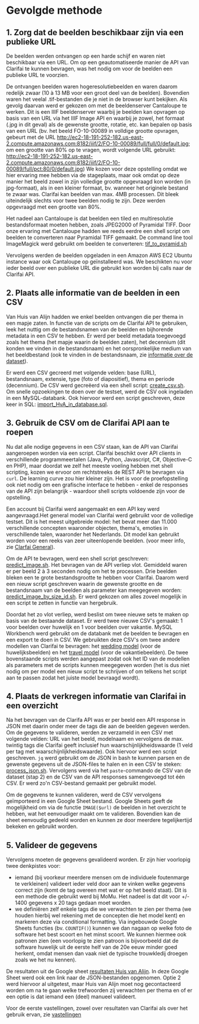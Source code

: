 # Gevolgde methode

## 1. Zorg dat de beelden beschikbaar zijn via een publieke URL

De beelden werden ontvangen op een harde schijf en waren niet beschikbaar via een URL. Om op een geautomatiseerde manier de API van Clarifai te kunnen bevragen, was het nodig om voor de beelden een publieke URL te voorzien.

De ontvangen beelden waren hogeresolutiebeelden en waren daarom redelijk zwaar (10 à 13 MB voor een groot deel van de beelden). Bovendien waren het veelal .tif-bestanden die je niet in de browser kunt bekijken. Als gevolg daarvan werd er gekozen om met de beeldenserver Cantaloupe te werken. Dit is een IIIF beeldenserver waarbij je beelden kan opvragen op basis van een URL via het IIIF Image API en waarbij je zowel, het formaat (.jpg in dit geval) als de gewenste grootte, rotatie, etc. kan bepalen op basis van een URL (bv. het beeld FO-10-00089 in volldige grootte opvragen, gebeurt met de URL <http://ec2-18-191-252-182.us-east-2.compute.amazonaws.com:8182/iiif/2/FO-10-00089/full/full/0/default.jpg>; om een grootte van 80% op te vragen, wordt volgende URL gebruikt: <http://ec2-18-191-252-182.us-east-2.compute.amazonaws.com:8182/iiif/2/FO-10-00089/full/pct:80/0/default.jpg>) We kozen voor deze opstelling omdat we hier ervaring mee hebben via de stageplaats, maar ook omdat op deze manier het beeld zowel in zijn volledige grootte opgevraagd kon worden (in jpg-formaat), als in een kleiner formaat, bv. wanneer het originele bestand te zwaar was. Clarifai kan beelden van max. 4MB processen. Dit bleek uiteindelijk slechts voor twee beelden nodig te zijn. Deze werden opgevraagd met een grootte van 80%.

Het nadeel aan Cantaloupe is dat beelden een tiled en multiresolutie bestandsformaat moeten hebben, zoals JPEG2000 of Pyramidal TIFF. Door onze ervaring met Cantaloupe hadden we reeds eerdre een shell script om beelden te converteren naar Pyramidal TIFF gemaakt. De command line tool ImageMagick werd gebruikt om beelden te converteren: [tif_to_pyramid.sh](../research/scripts/tif_to_pyramid.sh)

Vervolgens werden de beelden opgeladen in een Amazon AWS EC2 Ubuntu instance waar ook Cantaloupe op geïnstalleerd was. We beschikten nu voor ieder beeld over een publieke URL die gebruikt kon worden bij calls naar de Clarifai API.

## 2. Plaats alle informatie van de beelden in een CSV

Van Huis van Alijn hadden we enkel beelden ontvangen die per thema in een mapje zaten. In functie van de scripts om de Clarifai API te gebruiken, leek het nuttig om de bestandsnamen van de beelden en bijhorende metadata in een CSV te hebben. Er werd per beeld metadata toegevoegd zoals het thema (het mapje waarin de beelden zaten), het decennium (dit konden we vinden in de bestandsnaam) en het oorspronkelijke medium van het beeldbestand (ook te vinden in de bestandsnaam, zie [informatie over de dataset](dataset.md)).

Er werd een CSV gecreerd met volgende velden: base (URL), bestandsnaam, extensie, type (foto of diapositief), thema en periode (decennium). De CSV werd gecreëerd via een shell script: [create_csv.sh](../research/scripts/create_csv.sh). Om snelle opzoekingen te doen over de testset, werd de CSV ook ingeladen in een MySQL-databank. Ook hiervoor werd een script geschreven, deze keer in SQL: [import_HvA_in_database.sql](../research/scripts/import_HvA_in_database.sql).

## 3. Gebruik de CSV om de Clarifai API aan te roepen

Nu dat alle nodige gegevens in een CSV staan, kan de API van Clarifai aangeroepen worden via een script. Clarifai beschikt over API clients in verschillende programmeertalen (Java, Python, Javascript, C#, Objective-C en PHP), maar doordat we zelf het meeste voeling hebben met shell scripting, kozen we ervoor om rechtstreeks de REST API te bevragen via `curl`. De learning curve zou hier kleiner zijn. Het is voor de proefopstelling ook niet nodig om een grafische interface te hebben - enkel de responses van de API zijn belangrijk - waardoor shell scripts voldoende zijn voor de opstelling.

Een account bij Clarifai werd aangemaakt en een API key werd aangevraagd.Het general model van Clarifai werd gebruikt voor de volledige testset. Dit is het meest uitgebreide model: het bevat meer dan 11.000 verschillende concepten waaronder objecten, thema's, emoties in verschillende talen, waaronder het Nederlands. Dit model kan gebruikt worden voor een reeks van zeer uiteenlopende beelden. (voor meer info, zie [Clarfai General](https://www.clarifai.com/models/general-image-recognition-model-aaa03c23b3724a16a56b629203edc62c)).

Om de API te bevragen, werd een shell script geschreven: [predict_image.sh](../research/scripts/predict_image.sh). Het bevragen van de API verliep vlot. Gemiddeld waren er per beeld 2 à 3 seconden nodig om het te processen. Drie beelden bleken een te grote bestandsgrootte te hebben voor Clarifai. Daarom werd een nieuw script geschreven waarin de gewenste grootte en de bestandsnaam van de beelden als parameter kan meegegeven worden: [predict_image_by_size_id.sh](../research/scripts/predict_image_by_size_id.sh). Er werd gekozen om alles zoveel mogelijk in een script te zetten in functie van hergebruik.

Doordat het zo vlot verliep, werd beslist om twee nieuwe sets te maken op basis van de bestaande dataset. Er werd twee nieuwe CSV's gemaakt: 1 voor beelden over huwelijk en 1 voor beelden over vakantie. MySQL Workbench werd gebruikt om de databank met de beelden te bevragen en een export te doen in CSV. We gebruikten deze CSV's om twee andere modellen van Clarifai te bevragen: het [wedding model](https://www.clarifai.com/models/wedding-image-recognition-model-c386b7a870114f4a87477c0824499348) (voor de huwelijksbeelden) en het [travel model](https://www.clarifai.com/models/travel-image-recognition-model-eee28c313d69466f836ab83287a54ed9) (voor de vakantiebeelden). De twee bovenstaande scripts werden aangepast zodat ook het ID van de modellen als parameters met de scripts kunnen meegegeven worden (het is dus niet nodig om per model een nieuw script te schrijven of om telkens het script aan te passen zodat het juiste model bevraagd wordt).

## 4. Plaats de verkregen informatie van Clarifai in een overzicht

Na het bevragen van de Clarifa API was er per beeld een API response in JSON met daarin onder meer de tags die aan de beelden gegeven werden. Om de gegevens te valideren, werden ze verzameld in een CSV met volgende velden: URL van het beeld, modelnaam en vervolgens de max. twintig tags die Clarifai geeft inclusief hun waarschijnlijkheidswaarde (1 veld per tag met waarschijnlijkheidswaarde). Ook hiervoor werd een script geschreven. `jq` werd gebruikt om de JSON in bash te kunnen parsen en de gewenste gegevens uit de JSON-files te halen en in een CSV te steken: [process_json.sh](../research/scripts/process_json.sh). Vervolgens werd via het `paste`-commando de CSV van de dataset (stap 2) en de CSV van de API responses samengevoegd tot één CSV. Er werd zo'n CSV-bestand gemaakt per gebruikt model.

Om de gegevens te kunnen valideren, werd de CSV vervolgens geïmporteerd in een Google Sheet bestand. Google Sheets geeft de mogelijkheid om via de functie `IMAGE($url)` de beelden in het overzicht te hebben, wat het eenvoudiger maakt om te valideren. Bovendien kan de sheet eenvoudig gedeeld worden en kunnen ze door meerdere tegelijkertijd bekeken en gebruikt worden.

## 5. Valideer de gegevens

Vervolgens moeten de gegevens gevalideerd worden. Er zijn hier voorlopig twee denkpistes voor:

* iemand (bij voorkeur meerdere mensen om de individuele foutenmarge te verkleinen) valideert ieder veld door aan te vinken welke gegevens correct zijn (komt de tag overeen met wat er op het beeld staat). Dit is een methode die gebruikt werd bij MoMu. Het nadeel is dat dit voor +/- 1400 gegevens x 20 tags gedaan moet worden.
* we definiëren zelf enkele tags die we verwachten te zien per thema (we houden hierbij wel rekening met de concepten die het model kent) en markeren deze via conditional formatting. Via ingebouwde Google Sheets functies (bv. `COUNTIF()`) kunnen we dan nagaan op welke foto de software het best scoort en het minst scoort. We kunnen hiermee ook patronen zien (een voorlopig te zien patroon is bijvoorbeeld dat de software huwelijk uit de eerste helf van de 20e eeuw minder goed herkent, omdat mensen dan vaak niet de typische trouwkledij droegen zoals we het nu kennen).

De resultaten uit de Google sheet [resultaten Huis van Alijn](https://docs.google.com/spreadsheets/d/1V98rrxMtBUEipE9B7mJFupd5Iw8YP4ItUpO6pz5wm5I/edit?usp=sharing). In deze Google Sheet werd ook een link naar de JSON-bestanden opgenomen. Optie 2 werd hiervoor al uitgetest, maar Huis van Alijn moet nog gecontacteerd worden om na te gaan welke trefwoorden zij verwachten per thema en of er een optie is dat iemand een (deel) manueel valideert.

Voor de eerste vastellingen, zowel over resultaten van Clarifai als over het gebruik ervan, zie [vastellingen](vaststellingen.md)